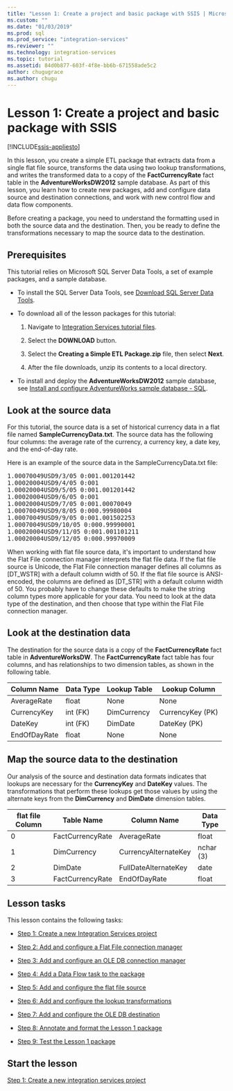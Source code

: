 ```yaml
---
title: "Lesson 1: Create a project and basic package with SSIS | Microsoft Docs"
ms.custom: ""
ms.date: "01/03/2019"
ms.prod: sql
ms.prod_service: "integration-services"
ms.reviewer: ""
ms.technology: integration-services
ms.topic: tutorial
ms.assetid: 84d0b877-603f-4f8e-bb6b-671558ade5c2
author: chugugrace
ms.author: chugu
---
```

# Lesson 1: Create a project and basic package with SSIS

[!INCLUDE[ssis-appliesto](../includes/ssis-appliesto-ssvrpluslinux-asdb-asdw-xxx.md)]



In this lesson, you create a simple ETL package that extracts data from a single flat file source, transforms the data using two lookup transformations, and writes the transformed data to a copy of the **FactCurrencyRate** fact table in the **AdventureWorksDW2012** sample database. As part of this lesson, you learn how to create new packages, add and configure data source and destination connections, and work with new control flow and data flow components.  
  
Before creating a package, you need to understand the formatting used in both the source data and the destination. Then, you be ready to define the transformations necessary to map the source data to the destination.  

## Prerequisites

This tutorial relies on Microsoft SQL Server Data Tools, a set of example packages, and a sample database.

* To install the SQL Server Data Tools, see [Download SQL Server Data Tools](../ssdt/download-sql-server-data-tools-ssdt.md).  
  
* To download all of the lesson packages for this tutorial:

    1.  Navigate to [Integration Services tutorial files](https://www.microsoft.com/en-us/download/details.aspx?id=56827).

    2.  Select the **DOWNLOAD** button.

    3.  Select the **Creating a Simple ETL Package.zip** file, then select **Next**.

    4.  After the file downloads, unzip its contents to a local directory.  

* To install and deploy the **AdventureWorksDW2012** sample database, see [Install and configure AdventureWorks sample database - SQL](../samples/adventureworks-install-configure.md).
  
## Look at the source data
For this tutorial, the source data is a set of historical currency data in a flat file named **SampleCurrencyData.txt**. The source data has the following four columns: the average rate of the currency, a currency key, a date key, and the end-of-day rate.  
  
Here is an example of the source data in the SampleCurrencyData.txt file:  
  
<pre>1.00070049USD9/3/05 0:001.001201442  
1.00020004USD9/4/05 0:001  
1.00020004USD9/5/05 0:001.001201442  
1.00020004USD9/6/05 0:001  
1.00020004USD9/7/05 0:001.00070049  
1.00070049USD9/8/05 0:000.99980004  
1.00070049USD9/9/05 0:001.001502253  
1.00070049USD9/10/05 0:000.99990001  
1.00020004USD9/11/05 0:001.001101211  
1.00020004USD9/12/05 0:000.99970009</pre>  
  
When working with flat file source data, it's important to understand how the Flat File connection manager interprets the flat file data. If the flat file source is Unicode, the Flat File connection manager defines all columns as [DT_WSTR] with a default column width of 50. If the flat file source is ANSI-encoded, the columns are defined as [DT_STR] with a default column width of 50. You probably have to change these defaults to make the string column types more applicable for your data. You need to look at the data type of the destination, and then choose that type within the Flat File connection manager.  
  
## Look at the destination data
The destination for the source data is a copy of the **FactCurrencyRate** fact table in **AdventureWorksDW**. The **FactCurrencyRate** fact table has four columns, and has relationships to two dimension tables, as shown in the following table.  
  
|Column Name|Data Type|Lookup Table|Lookup Column|  
|---------------|-------------|----------------|-----------------|  
|AverageRate|float|None|None|  
|CurrencyKey|int (FK)|DimCurrency|CurrencyKey (PK)|  
|DateKey|int (FK)|DimDate|DateKey (PK)|  
|EndOfDayRate|float|None|None|  
  
## Map the source data to the destination  
Our analysis of the source and destination data formats indicates that lookups are necessary for the **CurrencyKey** and **DateKey** values. The transformations that perform these lookups get those values by using the alternate keys from the **DimCurrency** and **DimDate** dimension tables.  
  
|flat file Column|Table Name|Column Name|Data Type|  
|--------------------|--------------|---------------|-------------|  
|0|FactCurrencyRate|AverageRate|float|  
|1|DimCurrency|CurrencyAlternateKey|nchar (3)|  
|2|DimDate|FullDateAlternateKey|date|  
|3|FactCurrencyRate|EndOfDayRate|float|  
  
## Lesson tasks  
This lesson contains the following tasks:  
  
-   [Step 1: Create a new Integration Services project](../integration-services/lesson-1-1-creating-a-new-integration-services-project.md)  
  
-   [Step 2: Add and configure a Flat File connection manager](../integration-services/lesson-1-2-adding-and-configuring-a-flat-file-connection-manager.md)  
  
-   [Step 3: Add and configure an OLE DB connection manager](../integration-services/lesson-1-3-adding-and-configuring-an-ole-db-connection-manager.md)  
  
-   [Step 4: Add a Data Flow task to the package](../integration-services/lesson-1-4-adding-a-data-flow-task-to-the-package.md)  
  
-   [Step 5: Add and configure the flat file source](../integration-services/lesson-1-5-adding-and-configuring-the-flat-file-source.md)  
  
-   [Step 6: Add and configure the lookup transformations](../integration-services/lesson-1-6-adding-and-configuring-the-lookup-transformations.md)  
  
-   [Step 7: Add and configure the OLE DB destination](../integration-services/lesson-1-7-adding-and-configuring-the-ole-db-destination.md)  
  
-   [Step 8: Annotate and format the Lesson 1 package](../integration-services/lesson-1-8-making-the-lesson-1-package-easier-to-understand.md)  
  
-   [Step 9: Test the Lesson 1 package](../integration-services/lesson-1-9-testing-the-lesson-1-tutorial-package.md)  
  
## Start the lesson  
[Step 1: Create a new integration services project](../integration-services/lesson-1-1-creating-a-new-integration-services-project.md)  
  
